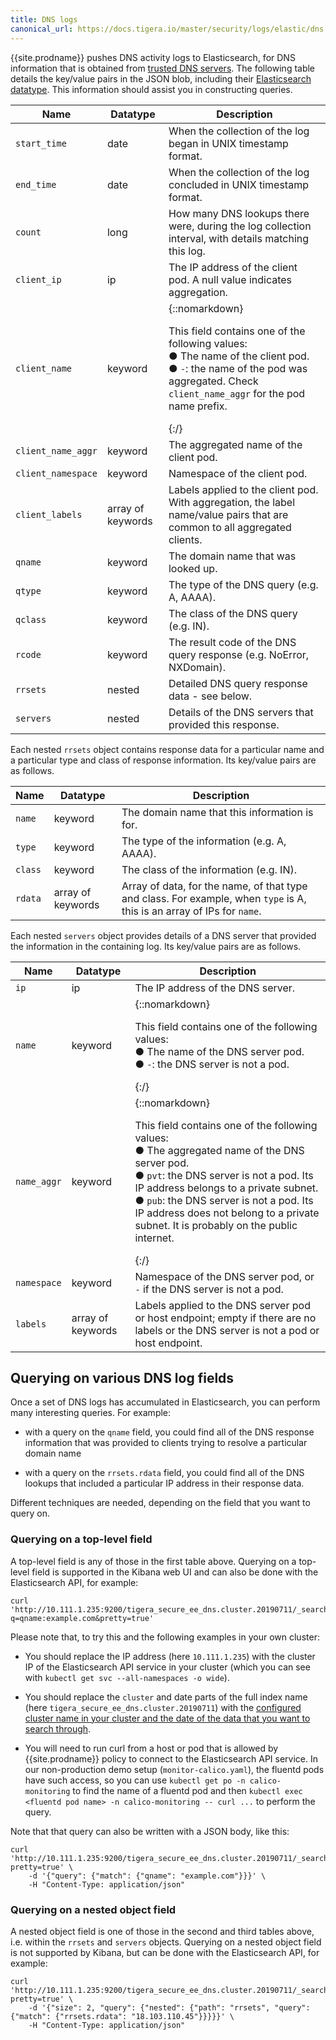 ```yaml
---
title: DNS logs
canonical_url: https://docs.tigera.io/master/security/logs/elastic/dns
---
```


{{site.prodname}} pushes DNS activity logs to Elasticsearch, for DNS information that is obtained from [trusted DNS servers]({{site.url}}/{{page.version}}/security/domain-based-policy#trusted-dns-servers). The following table
details the key/value pairs in the JSON blob, including their
[Elasticsearch datatype](https://www.elastic.co/guide/en/elasticsearch/reference/current/mapping-types.html).
This information should assist you in constructing queries.

| Name                  | Datatype          | Description |
| --------------------- | ----------------- | ----------- |
| `start_time`          | date              | When the collection of the log began in UNIX timestamp format. |
| `end_time`            | date              | When the collection of the log concluded in UNIX timestamp format. |
| `count`               | long              | How many DNS lookups there were, during the log collection interval, with details matching this log.  |
| `client_ip`           | ip                | The IP address of the client pod. A null value indicates aggregation. |
| `client_name`         | keyword           | {::nomarkdown}<p>This field contains one of the following values:<br>&#x25cf;&nbsp;The name of the client pod.<br>&#x25cf;&nbsp;<code>-</code>: the name of the pod was aggregated. Check <code>client_name_aggr</code> for the pod name prefix.</p>{:/} |
| `client_name_aggr`    | keyword           | The aggregated name of the client pod. |
| `client_namespace`    | keyword           | Namespace of the client pod. |
| `client_labels`       | array of keywords | Labels applied to the client pod. With aggregation, the label name/value pairs that are common to all aggregated clients. |
| `qname`               | keyword           | The domain name that was looked up. |
| `qtype`               | keyword           | The type of the DNS query (e.g. A, AAAA). |
| `qclass`              | keyword           | The class of the DNS query (e.g. IN). |
| `rcode`               | keyword           | The result code of the DNS query response (e.g. NoError, NXDomain). |
| `rrsets`              | nested            | Detailed DNS query response data - see below. |
| `servers`             | nested            | Details of the DNS servers that provided this response. |

Each nested `rrsets` object contains response data for a particular name and a particular type and
class of response information.  Its key/value pairs are as follows.

| Name                  | Datatype          | Description |
| --------------------- | ----------------- | ----------- |
| `name`                | keyword           | The domain name that this information is for. |
| `type`                | keyword           | The type of the information (e.g. A, AAAA). |
| `class`               | keyword           | The class of the information (e.g. IN). |
| `rdata`               | array of keywords | Array of data, for the name, of that type and class.  For example, when `type` is A, this is an array of IPs for `name`. |

Each nested `servers` object provides details of a DNS server that provided the information in the
containing log.  Its key/value pairs are as follows.

| Name             | Datatype          | Description |
| ---------------- | ----------------- | ----------- |
| `ip`             | ip                | The IP address of the DNS server. |
| `name`           | keyword           | {::nomarkdown}<p>This field contains one of the following values:<br>&#x25cf;&nbsp;The name of the DNS server pod.<br>&#x25cf;&nbsp;<code>-</code>: the DNS server is not a pod.</p>{:/} |
| `name_aggr`      | keyword           | {::nomarkdown}<p>This field contains one of the following values:<br>&#x25cf;&nbsp;The aggregated name of the DNS server pod.<br>&#x25cf;&nbsp;<code>pvt</code>: the DNS server is not a pod. Its IP address belongs to a private subnet.<br>&#x25cf;&nbsp;<code>pub</code>: the DNS server is not a pod. Its IP address does not belong to a private subnet. It is probably on the public internet.</p>{:/} |
| `namespace`      | keyword           | Namespace of the DNS server pod, or `-` if the DNS server is not a pod. |
| `labels`         | array of keywords | Labels applied to the DNS server pod or host endpoint; empty if there are no labels or the DNS server is not a pod or host endpoint. |

## Querying on various DNS log fields

Once a set of DNS logs has accumulated in Elasticsearch, you can perform many interesting queries.  For example:

-  with a query on the `qname` field, you could find all of the DNS response information that was
   provided to clients trying to resolve a particular domain name

-  with a query on the `rrsets.rdata` field, you could find all of the DNS lookups that included a
   particular IP address in their response data.

Different techniques are needed, depending on the field that you want to query on.

### Querying on a top-level field

A top-level field is any of those in the first table above.  Querying on a top-level field is
supported in the Kibana web UI and can also be done with the Elasticsearch API, for example:

```shell
curl 'http://10.111.1.235:9200/tigera_secure_ee_dns.cluster.20190711/_search?q=qname:example.com&pretty=true'
```

Please note that, to try this and the following examples in your own cluster:

-  You should replace the IP address (here `10.111.1.235`) with the cluster IP of the Elasticsearch
   API service in your cluster (which you can see with `kubectl get svc --all-namespaces -o wide`).

-  You should replace the `cluster` and date parts of the full index name (here
   `tigera_secure_ee_dns.cluster.20190711`) with the [configured cluster name in your cluster and
   the date of the data that you want to search
   through](../configure-elastic#customizing-the-index-names-when-sharing-elasticsearch-clusters).

-  You will need to run curl from a host or pod that is allowed by {{site.prodname}} policy to
   connect to the Elasticsearch API service.  In our non-production demo setup
   (`monitor-calico.yaml`), the fluentd pods have such access, so you can use `kubectl get po -n
   calico-monitoring` to find the name of a fluentd pod and then `kubectl exec <fluentd pod name> -n
   calico-monitoring -- curl ...` to perform the query.

Note that that query can also be written with a JSON body, like this:

```shell
curl 'http://10.111.1.235:9200/tigera_secure_ee_dns.cluster.20190711/_search?pretty=true' \
    -d '{"query": {"match": {"qname": "example.com"}}}' \
    -H "Content-Type: application/json"
```

### Querying on a nested object field

A nested object field is one of those in the second and third tables above, i.e. within the `rrsets`
and `servers` objects.  Querying on a nested object field is not supported by Kibana, but can be
done with the Elasticsearch API, for example:

```shell
curl 'http://10.111.1.235:9200/tigera_secure_ee_dns.cluster.20190711/_search?pretty=true' \
    -d '{"size": 2, "query": {"nested": {"path": "rrsets", "query": {"match": {"rrsets.rdata": "18.103.110.45"}}}}}' \
    -H "Content-Type: application/json"
```
